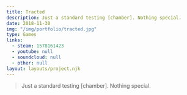 ```yaml
---
title: Tracted
description: Just a standard testing [chamber]. Nothing special.
date: 2018-11-30
img: "/img/portfolio/tracted.jpg"
type: Games
links:
  - steam: 1578161423
  - youtube: null
  - soundcloud: null
  - other: null
layout: layouts/project.njk
---
```

> Just a standard testing [chamber]. Nothing special.